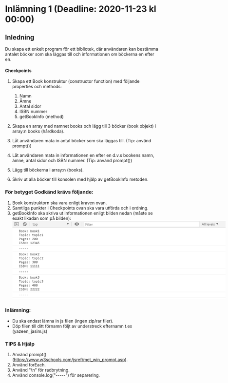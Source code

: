 # Inlämning 1 (Deadline: 2020-11-23 kl 00:00)

## Inledning

Du skapa ett enkelt program för ett bibliotek, där användaren kan bestämma antalet böcker som ska läggas till och informationen om böckerna en efter en.

#### Checkpoints

1. Skapa ett Book konstruktur (constructor function) med följande properties och methods:

   1. Namn
   2. Ämne
   3. Antal sidor
   4. ISBN nummer
   5. getBookInfo (method)

2. Skapa en array med namnet books och lägg till 3 böcker (book objekt) i array:n books (hårdkoda).
3. Låt användaren mata in antal böcker som ska läggas till. (Tip: använd prompt())
4. Låt användaren mata in informationen en efter en d.v.s bookens namn, ämne, antal sidor och ISBN nummer. (Tip: använd prompt())
5. Lägg till böckerna i array:n (books).
6. Skriv ut alla böcker till konsolen med hjälp av getBookInfo metoden.

### För betyget Godkänd krävs följande:

1. Book konstruktorn ska vara enligt kraven ovan.
2. Samtliga punkter i Checkpoints ovan ska vara utförda och i ordning.
3. getBookInfo ska skriva ut informationen enligt bilden nedan (måste se exakt likadan som på bilden):
   <img style="max-width: 700px" src="/media/javascript-images/javascript-s1/book-output.png" alt="layout example">

### Inlämning:

- Du ska endast lämna in js filen (ingen zip/rar filer).
- Döp filen till ditt förnamn följt av understreck efternamn t.ex (yazeen_jasim.js)

### TIPS & Hjälp

1. Använd prompt() (https://www.w3schools.com/jsref/met_win_prompt.asp).
2. Använd forEach.
3. Använd "\n" för radbrytning.
4. Använd console.log("-----") för separering.
